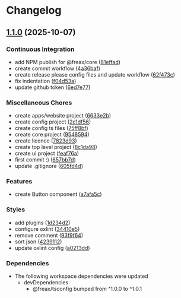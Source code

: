 # Changelog

## [1.1.0](https://github.com/freax-io/freax/compare/freax-v1.0.0...freax-v1.1.0) (2025-10-07)


### Continuous Integration

* add NPM publish for @freax/core ([81effad](https://github.com/freax-io/freax/commit/81effad42fd05510084e29cc17e6ce8bc0493eb4))
* create commit workflow ([4a36baf](https://github.com/freax-io/freax/commit/4a36baf590138d0f96d0f1150a07cce23635b07b))
* create release please config files and update workflow ([62f473c](https://github.com/freax-io/freax/commit/62f473c5f8d456698a8b41e6bfa0ceb75b4841b4))
* fix indentation ([f04d53a](https://github.com/freax-io/freax/commit/f04d53abfa8e8ccb4470e92667486f931a2641b0))
* update github token ([6ed7e77](https://github.com/freax-io/freax/commit/6ed7e774b8c503d2be3e3d3d84f41ceadd1b06dc))


### Miscellaneous Chores

* create apps/website project ([6633e2b](https://github.com/freax-io/freax/commit/6633e2b600972b53d1120a6f2a34f2beb79c9e20))
* create config project ([2c1df56](https://github.com/freax-io/freax/commit/2c1df56426e49364d0546665e0e5cf8db0f28e07))
* create config ts files ([75ff8bf](https://github.com/freax-io/freax/commit/75ff8bf6e4d601bcef34aa395e1f87b7d08a1100))
* create core project ([9548594](https://github.com/freax-io/freax/commit/9548594a0764d3f9a47a2640f9ad33ce30d3aa39))
* create licence ([7823d93](https://github.com/freax-io/freax/commit/7823d93dc936c4aca921d76b6a415411feb5bc4f))
* create top level project ([8c1da98](https://github.com/freax-io/freax/commit/8c1da98750f7dc0e6fe4ecd05af77924dcaea0cf))
* create ui project ([feaf76a](https://github.com/freax-io/freax/commit/feaf76aa0c8f4c92291f82d4fd9049125794e447))
* first commit :) ([657bb7d](https://github.com/freax-io/freax/commit/657bb7dbb4fdae38b42eaba9cb110eccff46f497))
* update .gitignore ([605fd4d](https://github.com/freax-io/freax/commit/605fd4daa13e2f449051ced60a17b7f35f1cbbcd))


### Features

* create Button component ([a7afa5c](https://github.com/freax-io/freax/commit/a7afa5cc01c6eb93f34e4c3332522437a23fef26))


### Styles

* add plugins ([1d234d2](https://github.com/freax-io/freax/commit/1d234d2ca21291143bacaf47098a8966c2f92759))
* configure oxlint ([34410e5](https://github.com/freax-io/freax/commit/34410e582615748a873661965cbae27a11a198c7))
* remove comment ([93f9f64](https://github.com/freax-io/freax/commit/93f9f6472892463b9a50c703fb91311e5d06fabe))
* sort json ([4239112](https://github.com/freax-io/freax/commit/423911260047525b5254643e93e58fb1a1d252cf))
* update oxlint config ([a0213dd](https://github.com/freax-io/freax/commit/a0213dd23a8919abee768002f191f1147dbed4af))


### Dependencies

* The following workspace dependencies were updated
  * devDependencies
    * @freax/tsconfig bumped from ^1.0.0 to ^1.0.1
